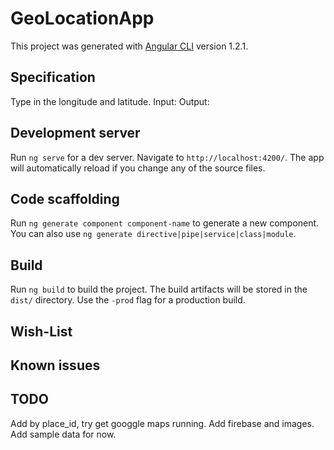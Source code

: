 # GeoLocationApp

This project was generated with [Angular CLI](https://github.com/angular/angular-cli) version 1.2.1.

## Specification
Type in the longitude and latitude. Input: Output: 


## Development server

Run `ng serve` for a dev server. Navigate to `http://localhost:4200/`. The app will automatically reload if you change any of the source files.

## Code scaffolding

Run `ng generate component component-name` to generate a new component. You can also use `ng generate directive|pipe|service|class|module`.

## Build

Run `ng build` to build the project. The build artifacts will be stored in the `dist/` directory. Use the `-prod` flag for a production build.

## Wish-List

## Known issues

## TODO
Add by place_id, try get googgle maps running.
Add firebase and images.
Add sample data for now.
